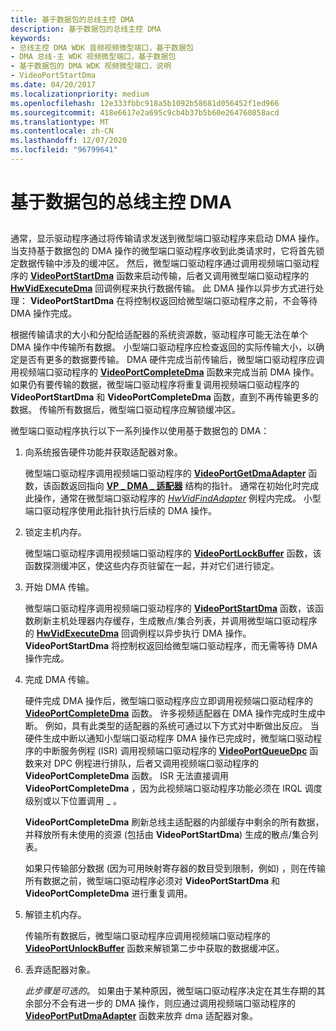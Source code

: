 ```yaml
---
title: 基于数据包的总线主控 DMA
description: 基于数据包的总线主控 DMA
keywords:
- 总线主控 DMA WDK 音频视频微型端口，基于数据包
- DMA 总线-主 WDK 视频微型端口，基于数据包
- 基于数据包的 DMA WDK 视频微型端口，说明
- VideoPortStartDma
ms.date: 04/20/2017
ms.localizationpriority: medium
ms.openlocfilehash: 12e333fbbc918a5b1092b58681d056452f1ed966
ms.sourcegitcommit: 418e6617e2a695c9cb4b37b5b60e264760858acd
ms.translationtype: MT
ms.contentlocale: zh-CN
ms.lasthandoff: 12/07/2020
ms.locfileid: "96799641"
---
```

# <a name="packet-based-bus-master-dma"></a>基于数据包的总线主控 DMA


## <span id="ddk_packet_based_bus_master_dma_gg"></span><span id="DDK_PACKET_BASED_BUS_MASTER_DMA_GG"></span>


通常，显示驱动程序通过将传输请求发送到微型端口驱动程序来启动 DMA 操作。 当支持基于数据包的 DMA 操作的微型端口驱动程序收到此类请求时，它将首先锁定数据传输中涉及的缓冲区。 然后，微型端口驱动程序通过调用视频端口驱动程序的 [**VideoPortStartDma**](/windows-hardware/drivers/ddi/video/nf-video-videoportstartdma) 函数来启动传输，后者又调用微型端口驱动程序的 [**HwVidExecuteDma**](/windows-hardware/drivers/ddi/video/nc-video-pexecute_dma) 回调例程来执行数据传输。 此 DMA 操作以异步方式进行处理： **VideoPortStartDma** 在将控制权返回给微型端口驱动程序之前，不会等待 DMA 操作完成。

根据传输请求的大小和分配给适配器的系统资源数，驱动程序可能无法在单个 DMA 操作中传输所有数据。 小型端口驱动程序应检查返回的实际传输大小，以确定是否有更多的数据要传输。 DMA 硬件完成当前传输后，微型端口驱动程序应调用视频端口驱动程序的 [**VideoPortCompleteDma**](/windows-hardware/drivers/ddi/video/nf-video-videoportcompletedma) 函数来完成当前 DMA 操作。 如果仍有要传输的数据，微型端口驱动程序将重复调用视频端口驱动程序的 **VideoPortStartDma** 和 **VideoPortCompleteDma** 函数，直到不再传输更多的数据。 传输所有数据后，微型端口驱动程序应解锁缓冲区。

微型端口驱动程序执行以下一系列操作以使用基于数据包的 DMA：

1.  向系统报告硬件功能并获取适配器对象。

    微型端口驱动程序调用视频端口驱动程序的 [**VideoPortGetDmaAdapter**](/windows-hardware/drivers/ddi/video/nf-video-videoportgetdmaadapter) 函数，该函数返回指向 [**VP \_ DMA \_ 适配器**](/previous-versions/ff570570(v=vs.85)) 结构的指针。 通常在初始化时完成此操作，通常在微型端口驱动程序的 [*HwVidFindAdapter*](/windows-hardware/drivers/ddi/video/nc-video-pvideo_hw_find_adapter) 例程内完成。 小型端口驱动程序使用此指针执行后续的 DMA 操作。

2.  锁定主机内存。

    微型端口驱动程序调用视频端口驱动程序的 [**VideoPortLockBuffer**](/windows-hardware/drivers/ddi/video/nf-video-videoportlockbuffer) 函数，该函数探测缓冲区，使这些内存页驻留在一起，并对它们进行锁定。

3.  开始 DMA 传输。

    微型端口驱动程序调用视频端口驱动程序的 [**VideoPortStartDma**](/windows-hardware/drivers/ddi/video/nf-video-videoportstartdma) 函数，该函数刷新主机处理器内存缓存，生成散点/集合列表，并调用微型端口驱动程序的 [**HwVidExecuteDma**](/windows-hardware/drivers/ddi/video/nc-video-pexecute_dma) 回调例程以异步执行 DMA 操作。 **VideoPortStartDma** 将控制权返回给微型端口驱动程序，而无需等待 DMA 操作完成。

4.  完成 DMA 传输。

    硬件完成 DMA 操作后，微型端口驱动程序应立即调用视频端口驱动程序的 [**VideoPortCompleteDma**](/windows-hardware/drivers/ddi/video/nf-video-videoportcompletedma) 函数。 许多视频适配器在 DMA 操作完成时生成中断。 例如，具有此类型的适配器的系统可通过以下方式对中断做出反应。 当硬件生成中断以通知小型端口驱动程序 DMA 操作已完成时，微型端口驱动程序的中断服务例程 (ISR) 调用视频端口驱动程序的 [**VideoPortQueueDpc**](/windows-hardware/drivers/ddi/video/nf-video-videoportqueuedpc) 函数来对 DPC 例程进行排队，后者又调用视频端口驱动程序的 **VideoPortCompleteDma** 函数。 ISR 无法直接调用 **VideoPortCompleteDma** ，因为此视频端口驱动程序功能必须在 IRQL 调度级别或以下位置调用 \_ 。

    **VideoPortCompleteDma** 刷新总线主适配器的内部缓存中剩余的所有数据，并释放所有未使用的资源 (包括由 **VideoPortStartDma**) 生成的散点/集合列表。

    如果只传输部分数据 (因为可用映射寄存器的数目受到限制，例如) ，则在传输所有数据之前，微型端口驱动程序必须对 **VideoPortStartDma** 和 **VideoPortCompleteDma** 进行重复调用。

5.  解锁主机内存。

    传输所有数据后，微型端口驱动程序应调用视频端口驱动程序的 [**VideoPortUnlockBuffer**](/windows-hardware/drivers/ddi/video/nf-video-videoportunlockbuffer) 函数来解锁第二步中获取的数据缓冲区。

6.  丢弃适配器对象。

    *此步骤是可选的*。 如果由于某种原因，微型端口驱动程序决定在其生存期的其余部分不会有进一步的 DMA 操作，则应通过调用视频端口驱动程序的 [**VideoPortPutDmaAdapter**](/windows-hardware/drivers/ddi/video/nf-video-videoportputdmaadapter) 函数来放弃 dma 适配器对象。

 

